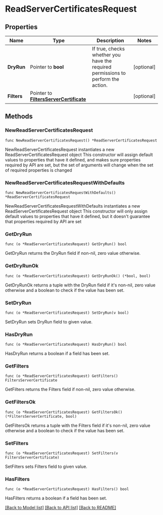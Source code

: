 # ReadServerCertificatesRequest

## Properties

Name | Type | Description | Notes
------------ | ------------- | ------------- | -------------
**DryRun** | Pointer to **bool** | If true, checks whether you have the required permissions to perform the action. | [optional] 
**Filters** | Pointer to [**FiltersServerCertificate**](FiltersServerCertificate.md) |  | [optional] 

## Methods

### NewReadServerCertificatesRequest

`func NewReadServerCertificatesRequest() *ReadServerCertificatesRequest`

NewReadServerCertificatesRequest instantiates a new ReadServerCertificatesRequest object
This constructor will assign default values to properties that have it defined,
and makes sure properties required by API are set, but the set of arguments
will change when the set of required properties is changed

### NewReadServerCertificatesRequestWithDefaults

`func NewReadServerCertificatesRequestWithDefaults() *ReadServerCertificatesRequest`

NewReadServerCertificatesRequestWithDefaults instantiates a new ReadServerCertificatesRequest object
This constructor will only assign default values to properties that have it defined,
but it doesn't guarantee that properties required by API are set

### GetDryRun

`func (o *ReadServerCertificatesRequest) GetDryRun() bool`

GetDryRun returns the DryRun field if non-nil, zero value otherwise.

### GetDryRunOk

`func (o *ReadServerCertificatesRequest) GetDryRunOk() (*bool, bool)`

GetDryRunOk returns a tuple with the DryRun field if it's non-nil, zero value otherwise
and a boolean to check if the value has been set.

### SetDryRun

`func (o *ReadServerCertificatesRequest) SetDryRun(v bool)`

SetDryRun sets DryRun field to given value.

### HasDryRun

`func (o *ReadServerCertificatesRequest) HasDryRun() bool`

HasDryRun returns a boolean if a field has been set.

### GetFilters

`func (o *ReadServerCertificatesRequest) GetFilters() FiltersServerCertificate`

GetFilters returns the Filters field if non-nil, zero value otherwise.

### GetFiltersOk

`func (o *ReadServerCertificatesRequest) GetFiltersOk() (*FiltersServerCertificate, bool)`

GetFiltersOk returns a tuple with the Filters field if it's non-nil, zero value otherwise
and a boolean to check if the value has been set.

### SetFilters

`func (o *ReadServerCertificatesRequest) SetFilters(v FiltersServerCertificate)`

SetFilters sets Filters field to given value.

### HasFilters

`func (o *ReadServerCertificatesRequest) HasFilters() bool`

HasFilters returns a boolean if a field has been set.


[[Back to Model list]](../README.md#documentation-for-models) [[Back to API list]](../README.md#documentation-for-api-endpoints) [[Back to README]](../README.md)


